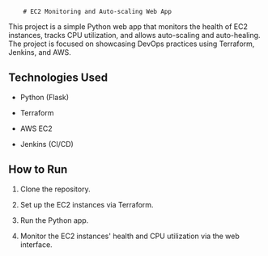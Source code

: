 
  
        # EC2 Monitoring and Auto-scaling Web App

This project is a simple Python web app that monitors the health of EC2 instances, tracks CPU utilization, and allows auto-scaling and auto-healing. The project is focused on showcasing DevOps practices using Terraform, Jenkins, and AWS.


## Technologies Used

- Python (Flask)

- Terraform

- AWS EC2

- Jenkins (CI/CD)

## How to Run

1. Clone the repository.

2. Set up the EC2 instances via Terraform.

3. Run the Python app.

4. Monitor the EC2 instances' health and CPU utilization via the web interface.

